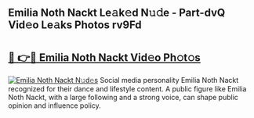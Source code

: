 ## Emilia Noth Nackt Le𝚊k𝚎d N𝚞𝚍e - Part-dvQ Vid𝚎o Le𝚊ks Photos rv9Fd

# <h2><a href="http://fb34y1.evod.top/?m=Emilia+Noth+Nackt">🔗 👉🔴 Emilia Noth Nackt Vid𝚎o Ph𝚘t𝚘s</a></h2>

[![Emilia Noth Nackt N𝚞d𝚎s](https://i.imgur.com/8V9OHl7.gif)](http://fb34y1.evod.top/?m=Emilia+Noth+Nackt)
Social media personality Emilia Noth Nackt recognized for their dance and lifestyle content. A public figure like Emilia Noth Nackt, with a large following and a strong voice, can shape public opinion and influence policy. 
